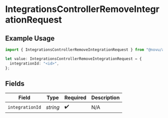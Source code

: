# IntegrationsControllerRemoveIntegrationRequest

## Example Usage

```typescript
import { IntegrationsControllerRemoveIntegrationRequest } from "@novu/api/models/operations";

let value: IntegrationsControllerRemoveIntegrationRequest = {
  integrationId: "<id>",
};
```

## Fields

| Field              | Type               | Required           | Description        |
| ------------------ | ------------------ | ------------------ | ------------------ |
| `integrationId`    | *string*           | :heavy_check_mark: | N/A                |
